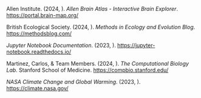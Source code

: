 Allen Institute. (2024, ). _Allen Brain Atlas - Interactive Brain Explorer_. https://portal.brain-map.org/

British Ecological Society. (2024, ). _Methods in Ecology and Evolution Blog_. https://methodsblog.com/

_Jupyter Notebook Documentation_. (2023, ). https://jupyter-notebook.readthedocs.io/

Martinez, Carlos, & Team Members. (2024, ). _The Computational Biology Lab_. Stanford School of Medicine. https://compbio.stanford.edu/

_NASA Climate Change and Global Warming_. (2023, ). https://climate.nasa.gov/